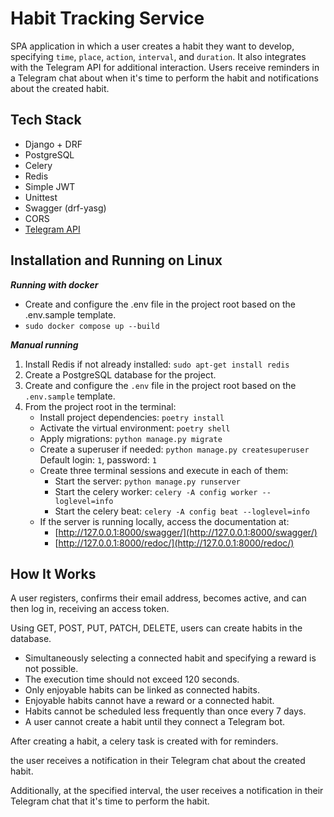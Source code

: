 # Habit Tracking Service

SPA application in which a user creates a habit they want to develop, specifying `time`, `place`, `action`, `interval`, and `duration`. It also integrates with the Telegram API for additional interaction. Users receive reminders in a Telegram chat about when it's time to perform the habit and notifications about the created habit.

## Tech Stack

- Django + DRF
- PostgreSQL
- Celery
- Redis
- Simple JWT
- Unittest
- Swagger (drf-yasg)
- CORS
- [Telegram API](https://core.telegram.org/bots/api)

## Installation and Running on Linux

***Running with docker***
- Create and configure the .env file in the project root based on the .env.sample template.
- `sudo docker compose up --build`

***Manual running***

1. Install Redis if not already installed: `sudo apt-get install redis`
2. Create a PostgreSQL database for the project.
3. Create and configure the `.env` file in the project root based on the `.env.sample` template.
4. From the project root in the terminal:
    - Install project dependencies: `poetry install`
    - Activate the virtual environment: `poetry shell`
    - Apply migrations: `python manage.py migrate`
    - Create a superuser if needed: `python manage.py createsuperuser` Default login: `1`, password: `1`
    - Create three terminal sessions and execute in each of them:
        - Start the server: `python manage.py runserver`
        - Start the celery worker: `celery -A config worker --loglevel=info`
        - Start the celery beat: `celery -A config beat --loglevel=info`
    - If the server is running locally, access the documentation at:
        - [http://127.0.0.1:8000/swagger/](http://127.0.0.1:8000/swagger/)
        - [http://127.0.0.1:8000/redoc/](http://127.0.0.1:8000/redoc/)

## How It Works

A user registers, confirms their email address, becomes active, and can then log in, receiving an access token.

Using GET, POST, PUT, PATCH, DELETE, users can create habits in the database.

- Simultaneously selecting a connected habit and specifying a reward is not possible.
- The execution time should not exceed 120 seconds.
- Only enjoyable habits can be linked as connected habits.
- Enjoyable habits cannot have a reward or a connected habit.
- Habits cannot be scheduled less frequently than once every 7 days.
- A user cannot create a habit until they connect a Telegram bot.

After creating a habit, a celery task is created with for reminders.

the user receives a notification in their Telegram chat about the created habit.

Additionally, at the specified interval, the user receives a notification in their Telegram chat that it's time to perform the habit.
